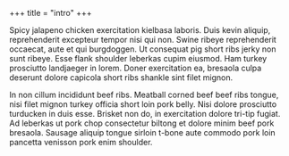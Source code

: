 +++
title = "intro"
+++

Spicy jalapeno chicken exercitation kielbasa laboris. Duis kevin aliquip, reprehenderit excepteur tempor nisi qui non. Swine ribeye reprehenderit occaecat, aute et qui burgdoggen. Ut consequat pig short ribs jerky non sunt ribeye. Esse flank shoulder leberkas cupim eiusmod. Ham turkey prosciutto landjaeger in lorem. Doner exercitation ea, bresaola culpa deserunt dolore capicola short ribs shankle sint filet mignon.

In non cillum incididunt beef ribs. Meatball corned beef beef ribs tongue, nisi filet mignon turkey officia short loin pork belly. Nisi dolore prosciutto turducken in duis esse. Brisket non do, in exercitation dolore tri-tip fugiat. Ad leberkas ut pork chop consectetur biltong et dolore minim beef pork bresaola. Sausage aliquip tongue sirloin t-bone aute commodo pork loin pancetta venisson pork enim shoulder.
